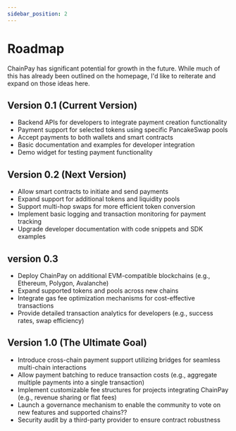 ```yaml
---
sidebar_position: 2
---
```


# Roadmap

ChainPay has significant potential for growth in the future. While much of this
has already been outlined on the homepage, I'd like to reiterate and expand on
those ideas here.

## Version 0.1 (Current Version)

- Backend APIs for developers to integrate payment creation functionality
- Payment support for selected tokens using specific PancakeSwap pools
- Accept payments to both wallets and smart contracts
- Basic documentation and examples for developer integration
- Demo widget for testing payment functionality

## Version 0.2 (Next Version)

- Allow smart contracts to initiate and send payments
- Expand support for additional tokens and liquidity pools
- Support multi-hop swaps for more efficient token conversion
- Implement basic logging and transaction monitoring for payment tracking
- Upgrade developer documentation with code snippets and SDK examples

## version 0.3

- Deploy ChainPay on additional EVM-compatible blockchains (e.g., Ethereum,
  Polygon, Avalanche)
- Expand supported tokens and pools across new chains
- Integrate gas fee optimization mechanisms for cost-effective transactions
- Provide detailed transaction analytics for developers (e.g., success rates,
  swap efficiency)

## Version 1.0 (The Ultimate Goal)

- Introduce cross-chain payment support utilizing bridges for seamless
  multi-chain interactions
- Allow payment batching to reduce transaction costs (e.g., aggregate multiple
  payments into a single transaction)
- Implement customizable fee structures for projects integrating ChainPay (e.g.,
  revenue sharing or flat fees)
- Launch a governance mechanism to enable the community to vote on new features
  and supported chains??
- Security audit by a third-party provider to ensure contract robustness

